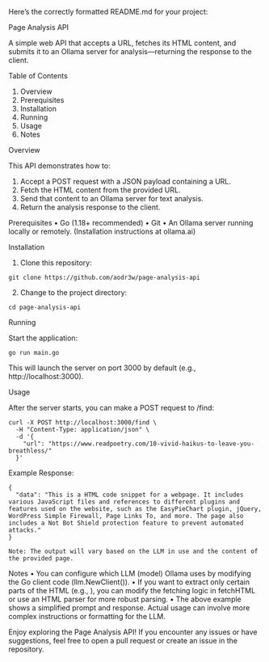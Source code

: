 Here’s the correctly formatted README.md for your project:

Page Analysis API

A simple web API that accepts a URL, fetches its HTML content, and submits it to an Ollama server for analysis—returning the response to the client.

Table of Contents

1.	Overview
2.	Prerequisites
3.	Installation
4.	Running
5.	Usage
6.	Notes

Overview

This API demonstrates how to:
1.	Accept a POST request with a JSON payload containing a URL.
2.	Fetch the HTML content from the provided URL.
3.	Send that content to an Ollama server for text analysis.
4.	Return the analysis response to the client.

Prerequisites
• Go (1.18+ recommended)
• Git
• An Ollama server running locally or remotely. (Installation instructions at ollama.ai)

Installation

1.	Clone this repository:

```
git clone https://github.com/aodr3w/page-analysis-api
```

2.	Change to the project directory:

```
cd page-analysis-api
```

Running

Start the application:

```
go run main.go
```

This will launch the server on port 3000 by default (e.g., http://localhost:3000).

Usage

After the server starts, you can make a POST request to /find:

```
curl -X POST http://localhost:3000/find \
  -H "Content-Type: application/json" \
  -d '{
    "url": "https://www.readpoetry.com/10-vivid-haikus-to-leave-you-breathless/"
  }'

```

Example Response:

```
{
  "data": "This is a HTML code snippet for a webpage. It includes various JavaScript files and references to different plugins and features used on the website, such as the EasyPieChart plugin, jQuery, WordPress Simple Firewall, Page Links To, and more. The page also includes a Not Bot Shield protection feature to prevent automated attacks."
}

```

	Note: The output will vary based on the LLM in use and the content of the provided page.

Notes
•	You can configure which LLM (model) Ollama uses by modifying the Go client code (llm.NewClient()).
•	If you want to extract only certain parts of the HTML (e.g., <body>), you can modify the fetching logic in fetchHTML or use an HTML parser for more robust parsing.
•	The above example shows a simplified prompt and response. Actual usage can involve more complex instructions or formatting for the LLM.

Enjoy exploring the Page Analysis API!
If you encounter any issues or have suggestions, feel free to open a pull request or create an issue in the repository.
